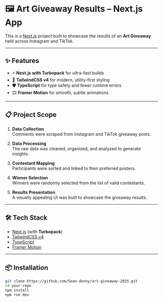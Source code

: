 # 🖼️ Art Giveaway Results – Next.js App

This is a [Next.js](https://nextjs.org) project built to showcase the results of an **Art Giveaway** held across Instagram and TikTok.

---

## ✨ Features

- ⚡ **Next.js with Turbopack** for ultra-fast builds
- 🎨 **TailwindCSS v4** for modern, utility-first styling
- 🛡️ **TypeScript** for type safety and fewer runtime errors
- 🎞️ **Framer Motion** for smooth, subtle animations

---

## 📋 Project Scope

1. **Data Collection**  
   Comments were scraped from Instagram and TikTok giveaway posts.

2. **Data Processing**  
   The raw data was cleaned, organized, and analyzed to generate insights.

3. **Contestant Mapping**  
   Participants were sorted and linked to their preferred posters.

4. **Winner Selection**  
   Winners were randomly selected from the list of valid contestants.

5. **Results Presentation**  
   A visually appealing UI was built to showcase the giveaway results.

---

## 🛠 Tech Stack

- [Next.js](https://nextjs.org) (with **Turbopack**)
- [TailwindCSS v4](https://tailwindcss.com)
- [TypeScript](https://www.typescriptlang.org)
- [Framer Motion](https://www.framer.com/motion/)

---

## 📦 Installation

```bash
git clone https://github.com/Sean-donny/art-giveaway-2025.git
cd your-repo
npm install
npm run dev
